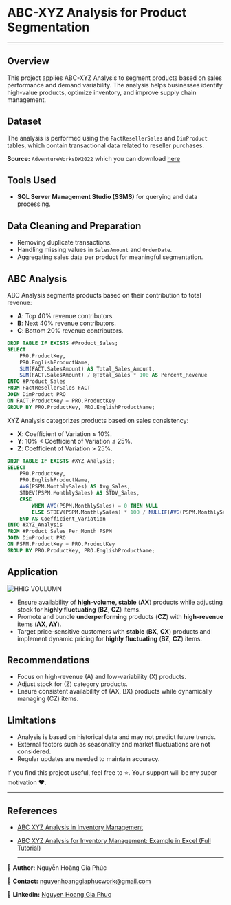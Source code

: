# ABC-XYZ Analysis for Product Segmentation

---

## Overview

This project applies ABC-XYZ Analysis to segment products based on sales performance and demand variability. The analysis helps businesses identify high-value products, optimize inventory, and improve supply chain management.

## Dataset

The analysis is performed using the `FactResellerSales` and `DimProduct` tables, which contain transactional data related to reseller purchases.

**Source:** `AdventureWorksDW2022` which you can download [here](https://learn.microsoft.com/en-us/sql/samples/adventureworks-install-configure?view=sql-server-ver16&tabs=ssms)

## Tools Used

- **SQL Server Management Studio (SSMS)** for querying and data processing.

## Data Cleaning and Preparation

- Removing duplicate transactions.
- Handling missing values in `SalesAmount` and `OrderDate`.
- Aggregating sales data per product for meaningful segmentation.

## ABC Analysis
ABC Analysis segments products based on their contribution to total revenue:

- **A**: Top 40% revenue contributors.
- **B**: Next 40% revenue contributors.
- **C**: Bottom 20% revenue contributors.

```sql
DROP TABLE IF EXISTS #Product_Sales;
SELECT 
    PRO.ProductKey,
    PRO.EnglishProductName,
    SUM(FACT.SalesAmount) AS Total_Sales_Amount,
    SUM(FACT.SalesAmount) / @Total_sales * 100 AS Percent_Revenue 
INTO #Product_Sales
FROM FactResellerSales FACT
JOIN DimProduct PRO 
ON FACT.ProductKey = PRO.ProductKey
GROUP BY PRO.ProductKey, PRO.EnglishProductName;
```

XYZ Analysis categorizes products based on sales consistency:

- **X**: Coefficient of Variation ≤ 10%.
- **Y**: 10% < Coefficient of Variation ≤ 25%.
- **Z**: Coefficient of Variation > 25%.

```sql
DROP TABLE IF EXISTS #XYZ_Analysis;
SELECT 
    PRO.ProductKey,
    PRO.EnglishProductName,
    AVG(PSPM.MonthlySales) AS Avg_Sales,
    STDEV(PSPM.MonthlySales) AS STDV_Sales,  
    CASE 
        WHEN AVG(PSPM.MonthlySales) = 0 THEN NULL 
        ELSE STDEV(PSPM.MonthlySales) * 100 / NULLIF(AVG(PSPM.MonthlySales), 0) 
    END AS Coefficient_Variation 
INTO #XYZ_Analysis
FROM #Product_Sales_Per_Month PSPM
JOIN DimProduct PRO 
ON PSPM.ProductKey = PRO.ProductKey
GROUP BY PRO.ProductKey, PRO.EnglishProductName;
```

## Application

![HHIG VOULUMN](https://github.com/user-attachments/assets/76424e2a-a17f-42bf-800f-b744253a76f1)

- Ensure availability of **high-volume, stable** (**AX**) products while adjusting stock for **highly fluctuating** (**BZ**, **CZ**) items.
- Promote and bundle **underperforming** products (**CZ**) with **high-revenue** items (**AX**, **AY**).
- Target price-sensitive customers with **stable** (**BX**, **CX**) products and implement dynamic pricing for **highly fluctuating** (**BZ**, **CZ**) items.

## Recommendations
- Focus on high-revenue (A) and low-variability (X) products.
- Adjust stock for (Z) category products.
- Ensure consistent availability of (AX, BX) products while dynamically managing (CZ) items.

## Limitations
- Analysis is based on historical data and may not predict future trends.
- External factors such as seasonality and market fluctuations are not considered.
- Regular updates are needed to maintain accuracy.

If you find this project useful, feel free to ⭐. Your support will be my super motivation ❤️.

---

## References

- [ABC XYZ Analysis in Inventory Management](https://abcsupplychain.com/abc-xyz-analysis/)
- [ABC XYZ Analysis for Inventory Management: Example in Excel (Full Tutorial)](https://www.youtube.com/watch?v=-GoYI746kEY)

  ---

📌 **Author:** Nguyễn Hoàng Gia Phúc  

📧 **Contact:** nguyenhoanggiaphucwork@gmail.com

🔗 **LinkedIn:** [Nguyen Hoang Gia Phuc](https://www.linkedin.com/in/nguyenhoanggiaphuc)
